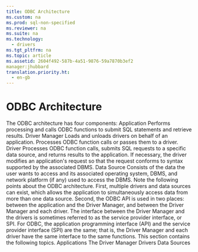 ```yaml
---
title: ODBC Architecture
ms.custom: na
ms.prod: sql-non-specified
ms.reviewer: na
ms.suite: na
ms.technology: 
  - drivers
ms.tgt_pltfrm: na
ms.topic: article
ms.assetid: 2604f492-587b-4a51-9876-59a7870b3ef2
manager:jhubbard
translation.priority.ht: 
  - en-gb
---
```

# ODBC Architecture
<?xml version="1.0" encoding="utf-8"?>
<developerConceptualDocument xmlns="http://ddue.schemas.microsoft.com/authoring/2003/5" xmlns:xlink="http://www.w3.org/1999/xlink" xmlns:xsi="http://www.w3.org/2001/XMLSchema-instance" xsi:schemaLocation="http://ddue.schemas.microsoft.com/authoring/2003/5 http://dduestorage.blob.core.windows.net/ddueschema/developer.xsd">
  <introduction>
    <para>The ODBC architecture has four components:  </para>
    <list class="bullet">
      <listItem>
        <para>
          <legacyBold>Application</legacyBold> Performs processing and calls ODBC functions to submit SQL statements and retrieve results.</para>
      </listItem>
      <listItem>
        <para>
          <legacyBold>Driver Manager</legacyBold> Loads and unloads drivers on behalf of an application. Processes ODBC function calls or passes them to a driver.</para>
      </listItem>
      <listItem>
        <para>
          <legacyBold>Driver</legacyBold> Processes ODBC function calls, submits SQL requests to a specific data source, and returns results to the application. If necessary, the driver modifies an application's request so that the request conforms to syntax supported by the associated DBMS.</para>
      </listItem>
      <listItem>
        <para>
          <legacyBold>Data Source</legacyBold> Consists of the data the user wants to access and its associated operating system, DBMS, and network platform (if any) used to access the DBMS.</para>
      </listItem>
    </list>
    <para>Note the following points about the ODBC architecture. First, multiple drivers and data sources can exist, which allows the application to simultaneously access data from more than one data source. Second, the ODBC API is used in two places: between the application and the Driver Manager, and between the Driver Manager and each driver. The interface between the Driver Manager and the drivers is sometimes referred to as the <legacyItalic>service provider interface,</legacyItalic> or <legacyItalic>SPI</legacyItalic>. For ODBC, the application programming interface (API) and the service provider interface (SPI) are the same; that is, the Driver Manager and each driver have the same interface to the same functions.</para>
    <para>This section contains the following topics.  </para>
    <list class="bullet">
      <listItem>
        <para>
          <legacyLink xlink:href="39d6461f-0d24-4b7d-a723-843ade15ad73">Applications</legacyLink>           </para>
      </listItem>
      <listItem>
        <para>
          <legacyLink xlink:href="559e4de1-16c9-4998-94f5-6431122040cd">The Driver Manager</legacyLink>           </para>
      </listItem>
      <listItem>
        <para>
          <legacyLink xlink:href="d6795d92-877e-44e1-b7d5-2ff2fd3989bd">Drivers</legacyLink>           </para>
      </listItem>
      <listItem>
        <para>
          <legacyLink xlink:href="4ae44fa2-0b9b-4e19-ab45-c1dc93b68406">Data Sources</legacyLink>           </para>
      </listItem>
    </list>
  </introduction>
  <relatedTopics />
</developerConceptualDocument>